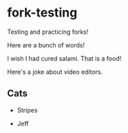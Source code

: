 # fork-testing
Testing and practicing forks!

Here are a bunch of words!

I wish I had cured salami. That is a food!

Here's a joke about video editors.

## Cats

* Stripes

* Jeff
